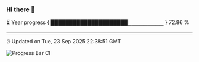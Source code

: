 ### Hi there 👋

⏳ Year progress { █████████████████████▁▁▁▁▁▁▁▁▁ } 72.86 %

---

⏰ Updated on Tue, 23 Sep 2025 22:38:51 GMT

![Progress Bar CI](https://github.com/IshwaranRudhara/GIT-ACTION/workflows/Progress%20Bar%20CI/badge.svg)
